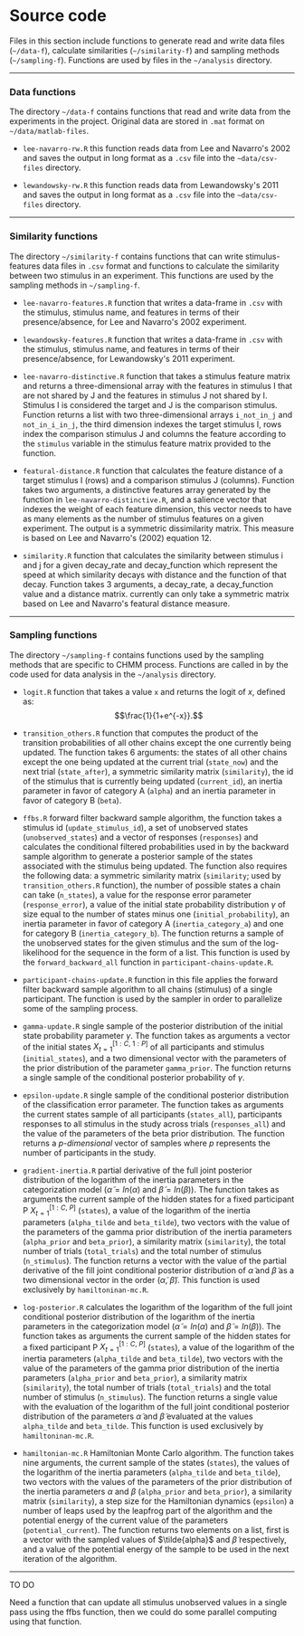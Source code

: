 # Source code

Files in this section include functions to generate read and write data files 
(`~/data-f`), calculate similarities (`~/similarity-f`) and sampling methods 
(`~/sampling-f`). Functions are used by files in the `~/analysis` directory.

----

### Data functions

The directory `~/data-f` contains functions that read and write data from the 
experiments in the project. Original data are stored in `.mat` format on 
`~/data/matlab-files`.

  - `lee-navarro-rw.R` this function reads data from Lee and Navarro's 2002 
  and saves the output in long format as a `.csv` file into the 
  `~data/csv-files` directory.
  
  - `lewandowsky-rw.R` this function reads data from Lewandowsky's 2011 
  and saves the output in long format as a `.csv` file into the 
  `~data/csv-files` directory.
  
----

### Similarity functions

The directory `~/similarity-f` contains functions that can write 
stimulus-features data files in `.csv` format and functions to calculate the 
similarity between two stimulus in an experiment. This functions are used by 
the sampling methods in `~/sampling-f`.

  - `lee-navarro-features.R` function that writes a data-frame in `.csv` with 
  the stimulus, stimulus name, and features in terms of their presence/absence,
  for Lee and Navarro's 2002 experiment.
  
  - `lewandowsky-features.R` function that writes a data-frame in `.csv` with 
  the stimulus, stimulus name, and features in terms of their presence/absence,
  for Lewandowsky's 2011 experiment.

  - `lee-navarro-distinctive.R` function that takes a stimulus feature matrix 
  and returns a three-dimensional array with the features in stimulus I that 
  are not shared by J and the features in stimulus J not shared by I. Stimulus
  I is considered the target and J is the comparison stimulus. Function returns
  a list with two three-dimensional arrays `i_not_in_j` and `not_in_i_in_j`, the
  third dimension indexes the target stimulus I, rows index the comparison
  stimulus J and columns the feature according to the `stimulus` variable in the 
  stimulus feature matrix provided to the function.
  
  - `featural-distance.R` function that calculates the feature distance of a 
  target stimulus I (rows) and a comparison stimulus J (columns). Function takes
  two arguments, a distinctive features array generated by the function in
  `lee-navarro-distinctive.R`, and a salience vector that indexes the weight of
  each feature dimension, this vector needs to have as many elements as 
  the number of stimulus features on a given experiment. The output is a 
  symmetric dissimilarity matrix. This measure is based on Lee and Navarro's 
  (2002) equation 12.
  
  - `similarity.R` function that calculates the similarity between stimulus i
  and j for a given decay_rate and decay_function which represent the speed at
  which similarity decays with distance and the function of that decay. Function
  takes 3 arguments, a decay_rate, a decay_function value and a distance matrix.
  currently can only take a symmetric matrix based on Lee and Navarro's featural
  distance measure.
  
----

### Sampling functions

The directory `~/sampling-f` contains functions used by the sampling methods 
that are specific to CHMM process. Functions are called in by the code used for 
data analysis in the `~/analysis` directory.

  - `logit.R` function that takes a value `x` and returns the logit of $x$, 
  defined as: $$\frac{1}{1+e^{-x}}.$$

  - `transition_others.R` function that computes the product of the transition
  probabilities of all other chains except the one currently being updated. The
  function takes 6 arguments: the states of all other chains except the one 
  being updated at the current trial (`state_now`) and the next trial 
  (`state_after`), a symmetric similarity matrix (`similarity`), the id of the 
  stimulus that is currently being updated (`current_id`), an inertia parameter 
  in favor of category A (`alpha`) and an inertia parameter in favor of category 
  B (`beta`).
  
  - `ffbs.R` forward filter backward sample algorithm, the function takes a 
  stimulus id (`update_stimulus_id`), a set of unobserved states 
  (`unobserved_states`) and a vector of responses (`responses`) and calculates 
  the conditional filtered probabilities used in by the backward sample 
  algorithm to generate a posterior sample of the states associated with the 
  stimulus being updated. The function also requires the following data:
  a symmetric similarity matrix (`similarity`; used by `transition_others.R` 
  function), the number of possible states a chain can take (`n_states`), a 
  value for the response error parameter (`response_error`), a value of the 
  initial state probability distribution $\gamma$ of size equal to the number of 
  states minus one (`initial_probability`), an inertia parameter in favor of 
  category A (`inertia_category_a`) and one for category B 
  (`inertia_category_b`). The function returns a sample of the unobserved states 
  for the given stimulus and the sum of the log-likelihood for the sequence in 
  the form of a list. This function is used by the `forward_backward_all` 
  function in `participant-chains-update.R`.
  
  - `participant-chains-update.R` function in this file applies the forward 
  filter backward sample algorithm to all chains (stimulus) of a single 
  participant. The function is used by the sampler in order to parallelize some 
  of the sampling process.
  
  - `gamma-update.R` single sample of the posterior distribution of the initial
  state probability parameter $\gamma$. The function takes as arguments a vector
  of the initial states $X_{t=1}^{[1:C,\ 1:P]}$ of all participants and 
  stimulus (`initial_states`), and a two dimensional vector with the parameters 
  of the prior distribution of the parameter `gamma_prior`. The function returns
  a single sample of the conditional posterior probability of $\gamma$.
  
  - `epsilon-update.R` single sample of the conditional posterior distribution
  of the classification error parameter. The function takes as arguments the 
  current states sample of all participants (`states_all`), participants 
  responses to all stimulus in the study across trials (`responses_all`) and 
  the value of the parameters of the beta prior distribution. The function 
  returns a *p-dimensional* vector of samples where $p$ represents the number of 
  participants in the study.
  
  - `gradient-inertia.R` partial derivative of the full joint posterior 
  distribution of the logarithm of the inertia parameters in the categorization 
  model ($\tilde{\alpha} = ln(\alpha)$ and $\tilde{\beta} = ln(\beta)$). The 
  function takes as arguments the current sample of the hidden states for a 
  fixed participant P $X_{t=1}^{[1:C,\ P]}$ (`states`), a value of the logarithm 
  of the inertia parameters (`alpha_tilde` and `beta_tilde`), two vectors with 
  the value of the parameters of the gamma prior distribution of the inertia 
  parameters (`alpha_prior` and `beta_prior`), a similarity matrix 
  (`similarity`), the total number of trials (`total_trials`) and the total 
  number of stimulus (`n_stimulus`). The function returns a vector with the 
  value of the partial derivative of the fill joint conditional posterior 
  distribution of $\tilde{\alpha}$ and $\tilde{\beta}$ as a two dimensional 
  vector in the order ($\tilde{\alpha}$, $\tilde{\beta}$). This function is used 
  exclusively by `hamiltoninan-mc.R`.

  - `log-posterior.R` calculates the logarithm of the logarithm of the full 
  joint conditional posterior distribution of the logarithm of the inertia 
  parameters in the categorization model ($\tilde{\alpha} = ln(\alpha)$ and 
  $\tilde{\beta} = ln(\beta)$). The function takes as arguments the current 
  sample of the hidden states for a fixed participant P $X_{t=1}^{[1:C,\ P]}$ 
  (`states`), a value of the logarithm  of the inertia parameters (`alpha_tilde` 
  and `beta_tilde`), two vectors with the value of the parameters of the gamma 
  prior distribution of the inertia parameters (`alpha_prior` and `beta_prior`), 
  a similarity matrix (`similarity`), the total number of trials 
  (`total_trials`) and the total number of stimulus (`n_stimulus`). The function
  returns a single value with the evaluation of the logarithm of the full joint
  conditional posterior distribution of the parameters $\tilde{\alpha}$ and 
  $\tilde{\beta}$ evaluated at the values `alpha_tilde` and `beta_tilde`. This 
  function is used exclusively by `hamiltoninan-mc.R`.
  
  - `hamiltonian-mc.R` Hamiltonian Monte Carlo algorithm. The function takes 
  nine arguments, the current sample of the states (`states`), the values of the
  logarithm of the inertia parameters (`alpha_tilde` and `beta_tilde`), two 
  vectors with the values of the parameters of the prior distribution of the 
  inertia parameters $\alpha$ and $\beta$ (`alpha_prior` and `beta_prior`), a 
  similarity matrix (`similarity`), a step size for the Hamiltonian dynamics 
  (`epsilon`) a number of leaps used by the leapfrog part of the algorithm and 
  the potential energy of the current value of the parameters 
  (`potential_current`). The function returns two elements on a list, first is 
  a vector with the sampled values of $\tilde{alpha}$ and $\tilde{\beta}$ 
  respectively, and a value of the potential energy of the sample to be used
  in the next iteration of the algorithm.


----

TO DO

Need a function that can update all stimulus unobserved values in a single 
pass using the ffbs function, then we could do some parallel computing using 
that function.
